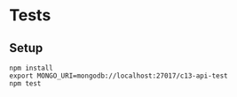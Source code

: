 # Tests

## Setup
```
npm install
export MONGO_URI=mongodb://localhost:27017/c13-api-test
npm test
```

